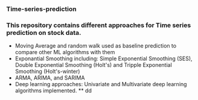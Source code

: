 ### Time-series-prediction
### This repository contains different approaches for Time series prediction on stock data.
* Moving Average and random walk used as baseline prediction to compare other ML algorithms with them
* Exponantial Smoothing including: Simple Exponential Smoothing (SES), Double Exponential Smoothing (Holt's) and Tripple Exponential Smoothing (Holt's-winter)
* ARMA, ARIMA, and SARIMA
* Deep learning approaches: Univariate and Multivariate deep learning algorithms implemented.
** dd
